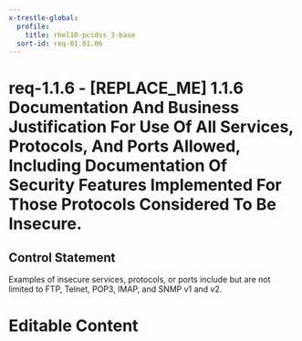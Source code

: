 ```yaml
---
x-trestle-global:
  profile:
    title: rhel10-pcidss_3-base
  sort-id: req-01.01.06
---
```


# req-1.1.6 - \[REPLACE_ME\] 1.1.6 Documentation And Business Justification For Use Of All Services, Protocols, And Ports Allowed, Including Documentation Of Security Features Implemented For Those Protocols Considered To Be Insecure.

## Control Statement

Examples of insecure services, protocols, or ports include but are not limited to FTP, Telnet, POP3, IMAP, and SNMP v1 and v2.

# Editable Content

<!-- Make additions and edits below -->
<!-- The above represents the contents of the control as received by the profile, prior to additions. -->
<!-- If the profile makes additions to the control, they will appear below. -->
<!-- The above markdown may not be edited but you may edit the content below, and/or introduce new additions to be made by the profile. -->
<!-- If there is a yaml header at the top, parameter values may be edited. Use --set-parameters to incorporate the changes during assembly. -->
<!-- The content here will then replace what is in the profile for this control, after running profile-assemble. -->
<!-- The current profile has no added parts for this control, but you may add new ones here. -->
<!-- Each addition must have a heading either of the form ## Control my_addition_name -->
<!-- or ## Part a. (where the a. refers to one of the control statement labels.) -->
<!-- "## Control" parts are new parts added after the statement part. -->
<!-- "## Part" parts are new parts added into the top-level statement part with that label. -->
<!-- Subparts may be added with nested hash levels of the form ### My Subpart Name -->
<!-- underneath the parent ## Control or ## Part being added -->
<!-- See https://oscal-compass.github.io/compliance-trestle/tutorials/ssp_profile_catalog_authoring/ssp_profile_catalog_authoring for guidance. -->
